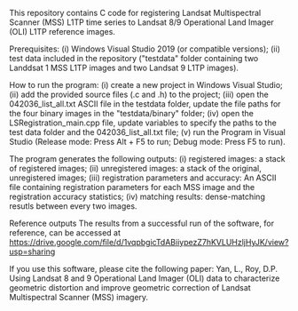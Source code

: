 This repository contains C code for registering Landsat Multispectral Scanner (MSS) L1TP time series to Landsat 8/9 Operational Land Imager (OLI) L1TP reference images.

Prerequisites: 
    (i) Windows Visual Studio 2019 (or compatible versions); 
    (ii) test data included in the repository ("testdata" folder containing two Landdsat 1 MSS L1TP images and two Landsat 9 L1TP images).

How to run the program: 
        (i) create a new project in Windows Visual Studio; 
        (ii) add the provided source files (.c and .h) to the project; 
        (iii) open the 042036_list_all.txt ASCII file in the testdata folder, update the file paths for the four binary images in the "testdata/binary" folder; 
        (iv) open the LSRegistration_main.cpp file, update variables to specify the paths to the test data folder and the 042036_list_all.txt file; 
        (v) run the Program in Visual Studio (Release mode: Press Alt + F5 to run; Debug mode: Press F5 to run). 

The program generates the following outputs:
    (i) registered images: a stack of registered images; 
    (ii) unregistered images: a stack of the original, unregistered images; 
    (iii) registration parameters and accuracy: An ASCII file containing registration parameters for each MSS image and the registration accuracy statistics; 
    (iv) matching results: dense-matching resutls between every two images.

Reference outputs
The results from a successful run of the software, for reference, can be accessed at https://drive.google.com/file/d/1vqpbgicTdABiiypezZ7hKVLUHzljHyJK/view?usp=sharing

If you use this software, please cite the following paper: Yan, L., Roy, D.P. Using Landsat 8 and 9 Operational Land Imager (OLI) data to characterize geometric distortion and improve geometric correction of Landsat Multispectral Scanner (MSS) imagery.
